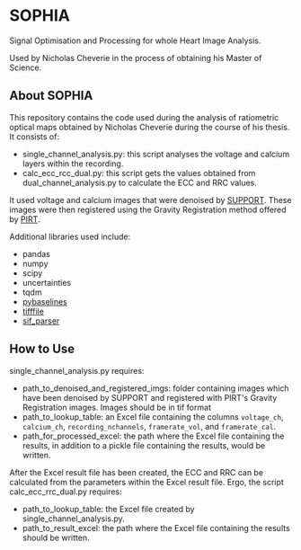 # SOPHIA

Signal Optimisation and Processing for whole Heart Image Analysis.

Used by Nicholas Cheverie in the process of obtaining his Master of Science.

## About SOPHIA

This repository contains the code used during the analysis of ratiometric optical maps obtained by Nicholas Cheverie during the course of his thesis. It consists of:

* single_channel_analysis.py: this script analyses the voltage and calcium layers within the recording.
* calc_ecc_rcc_dual.py: this script gets the values obtained from dual_channel_analysis.py to calculate the ECC and RRC values.

It used voltage and calcium images that were denoised by [SUPPORT](https://github.com/NICALab/SUPPORT). These images were then registered using the Gravity Registration method offered by [PIRT](https://github.com/almarklein/pirt). 

Additional libraries used include:

* pandas
* numpy
* scipy
* uncertainties
* tqdm
* [pybaselines](https://github.com/derb12/pybaselines)
* [tifffile](https://github.com/cgohlke/tifffile)
* [sif_parser](https://github.com/fujiisoup/sif_parser)

## How to Use

single_channel_analysis.py requires:

* path_to_denoised_and_registered_imgs: folder containing images which have been denoised by SUPPORT and registered with PIRT's Gravity Registration images. Images should be in tif format
* path_to_lookup_table: an Excel file containing the columns `voltage_ch`, `calcium_ch`, `recording_nchannels`, `framerate_vol`, and `framerate_cal`.
* path_for_processed_excel: the path where the Excel file containing the results, in addition to a pickle file containing the results, would be written.

After the Excel result file has been created, the ECC and RRC can be calculated from the parameters within the Excel result file. Ergo, the script calc_ecc_rrc_dual.py requires:

* path_to_lookup_table: the Excel file created by single_channel_analysis.py.
* path_to_result_excel: the path where the Excel file containing the results should be written.


